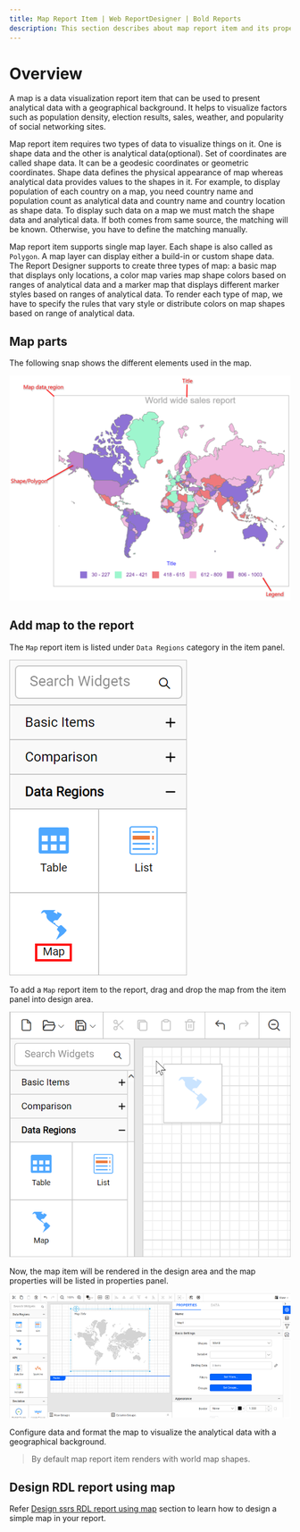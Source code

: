 ```yaml
---
title: Map Report Item | Web ReportDesigner | Bold Reports
description: This section describes about map report item and its properties to design a report using map in Bold Report Designer
---
```


# Overview

A map is a data visualization report item that can be used to present analytical data with a geographical background. It helps to visualize factors such as population density, election results, sales, weather, and popularity of social networking sites.

Map report item requires two types of data to visualize things on it. One is shape data and the other is analytical data(optional). Set of coordinates are called shape data. It can be a geodesic coordinates or geometric coordinates. Shape data defines the physical appearance of map whereas analytical data provides values to the shapes in it. For example, to display population of each country on a map, you need country name and population count as analytical data and country name and country location as shape data. To display such data on a map we must match the shape data and analytical data. If both comes from same source, the matching will be known. Otherwise, you have to define the matching manually.

Map report item supports single map layer. Each shape is also called as `Polygon`. A map layer can display either a build-in or custom shape data.  
The Report Designer supports to create three types of map: a basic map that displays only locations, a color map varies map shape colors based on ranges of analytical data and a marker map that displays different marker styles based on ranges of analytical data. To render each type of map, we have to specify the rules that vary style or distribute colors on map shapes based on range of analytical data.

## Map parts

The following snap shows the different elements used in the map.

![Map parts](/static/assets/on-premise/images/report-designer/report-items/map/over-view/parts.png)

## Add map to the report

The `Map` report item is listed under `Data Regions` category in the item panel.

![Map listed in item panel](/static/assets/on-premise/images/report-designer/report-items/map/over-view/map-listed-in-item-panel.png)

To add a `Map` report item to the report, drag and drop the map from the item panel into design area.

![Drag map into design surface](/static/assets/on-premise/images/report-designer/report-items/map/over-view/drag-map-item.png)

Now, the map item will be rendered in the design area and the map properties will be listed in properties panel.

![Basic map rendering](/static/assets/on-premise/images/report-designer/report-items/map/over-view/initial-map-rendering.png)

Configure data and format the map to visualize the analytical data with a geographical background.

> By default map report item renders with world map shapes.

## Design RDL report using map

Refer [Design ssrs RDL report using map](/on-premise/report-designer/report-items/map/use-case/design-map-using-custom-rule/) section to learn how to design a simple map in your report.